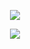 <p align="center">
  <img src="https://github.com/user-attachments/assets/a437bd14-93c9-4820-b3b3-3217a6c544ca" />
</p>
<p align="center">
  <img src="[![spotify-github-profile](https://spotify-github-profile.kittinanx.com/api/view?uid=31n36744pxrqlhnihu3jioaqiqyy&cover_image=false&theme=default&show_offline=true&background_color=0c0750&interchange=false&bar_color=2965c7)](https://github.com/kittinan/spotify-github-profile)" />
</p>
